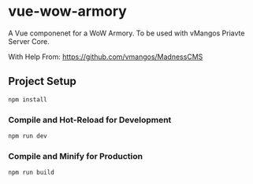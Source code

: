 # vue-wow-armory

A Vue componenet for a WoW Armory. To be used with vMangos Priavte Server Core.

With Help From: https://github.com/vmangos/MadnessCMS

## Project Setup

```sh
npm install
```

### Compile and Hot-Reload for Development

```sh
npm run dev
```

### Compile and Minify for Production

```sh
npm run build
```
